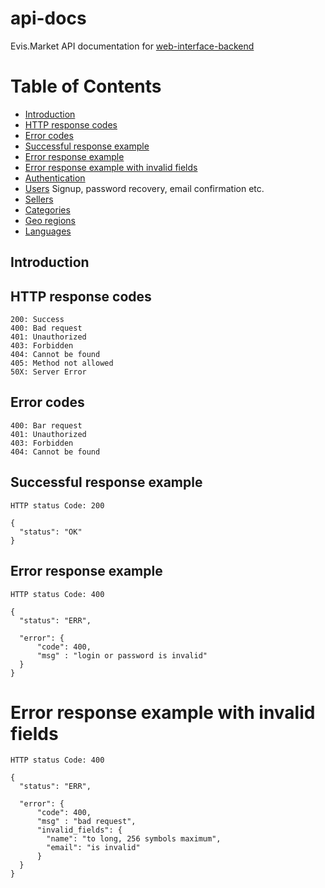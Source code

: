 # api-docs

Evis.Market API documentation for [web-interface-backend](https://github.com/evis-market/web-interface-backend)

Table of Contents
=================

* [Introduction](#introduction)
* [HTTP response codes](#http-response-codes)
* [Error codes](#error-codes)
* [Successful response example](#successful-response-example)
* [Error response example](#error-response-example)
* [Error response example with invalid fields](#error-response-example-with-invalid-fields)
* [Authentication](auth.md)
* [Users](users.md) Signup, password recovery, email confirmation etc.
* [Sellers](sellers.md)
* [Categories](categories.md)
* [Geo regions](geo_regions.md)
* [Languages](langs.md)

## Introduction


## HTTP response codes

    200: Success
    400: Bad request
    401: Unauthorized
    403: Forbidden
    404: Cannot be found
    405: Method not allowed
    50X: Server Error


## Error codes

    400: Bar request
    401: Unauthorized
    403: Forbidden
    404: Cannot be found


## Successful response example

    HTTP status Code: 200

    {
      "status": "OK"
    }


## Error response example

    HTTP status Code: 400

    {
      "status": "ERR",

      "error": {
          "code": 400,
          "msg" : "login or password is invalid"
      }
    }


# Error response example with invalid fields
    HTTP status Code: 400

    {
      "status": "ERR",

      "error": {
          "code": 400,
          "msg" : "bad request",
          "invalid_fields": {
            "name": "to long, 256 symbols maximum",
            "email": "is invalid"
          }
      }
    }
